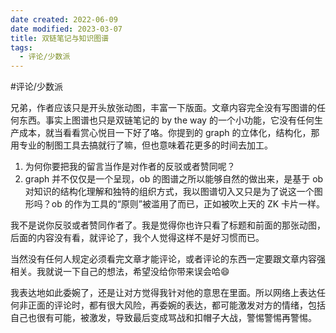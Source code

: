 ```yaml
---
date created: 2022-06-09
date modified: 2023-03-07
title: 双链笔记与知识图谱
tags:
  - 评论/少数派
---
```


#评论/少数派

兄弟，作者应该只是开头放张动图，丰富一下版面。文章内容完全没有写图谱的任何东西。事实上图谱也只是双链笔记的 by the way 的一个小功能，它没有任何生产成本，就当看看赏心悦目一下好了咯。你提到的 graph 的立体化，结构化，那用专业的制图工具去搞就行了嘛，但也意味着花更多的时间去加工。

1. 为何你要把我的留言当作是对作者的反驳或者赞同呢？
2. graph 并不仅仅是一个呈现，ob 的图谱之所以能够自然的做出来，是基于 ob 对知识的结构化理解和独特的组织方式，我以图谱切入又只是为了说这一个图形吗？ob 的作为工具的“原则”被滥用了而已，正如被吹上天的 ZK 卡片一样。

我不是说你反驳或者赞同作者了。我是觉得你也许只看了标题和前面的那张动图，后面的内容没有看，就评论了，我个人觉得这样不是好习惯而已。

当然没有任何人规定必须看完文章才能评论，或者评论的东西一定要跟文章内容强相关。我就说一下自己的想法，希望没给你带来误会哈😄

我表达地如此委婉了，还是让对方觉得我针对他的意思在里面。所以网络上表达任何非正面的评论时，都有很大风险，再委婉的表达，都可能激发对方的情绪，包括自己也很有可能，被激发，导致最后变成骂战和扣帽子大战，警惕警惕再警惕。
